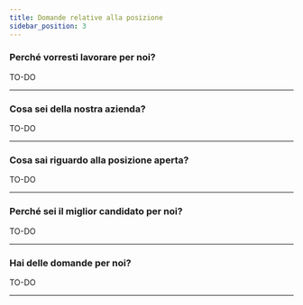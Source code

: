 ```yaml
---
title: Domande relative alla posizione
sidebar_position: 3
---
```


### Perché vorresti lavorare per noi?

TO-DO

---

### Cosa sei della nostra azienda?

TO-DO

---

### Cosa sai riguardo alla posizione aperta?

TO-DO

---

### Perché sei il miglior candidato per noi?

TO-DO

---

### Hai delle domande per noi?

TO-DO

---